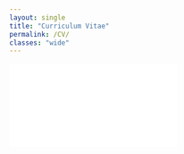 ```yaml
---
layout: single
title: "Curriculum Vitae"
permalink: /CV/
classes: "wide"
---
```


<embed src="../assets/pdfs/CV-Amine-Barrak.pdf" type="application/pdf" />
